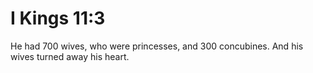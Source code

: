 # I Kings 11:3

He had 700 wives, who were princesses, and 300 concubines. And his wives turned away his heart.
